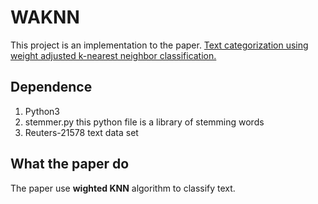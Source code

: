 # WAKNN
This project is an implementation to the paper.
[Text categorization using weight adjusted k-nearest neighbor classification.](https://link.springer.com/chapter/10.1007/3-540-45357-1_9)

## Dependence
1. Python3
2. stemmer.py this python file is a library of stemming words
3. Reuters-21578 text data set

## What the paper do 
The paper use **wighted KNN** algorithm to classify text.


